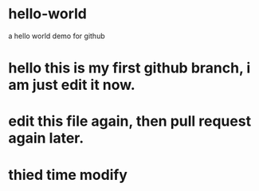 # hello-world
a hello world demo for github
# hello this is my first github branch, i am just edit it now.
# edit this file again, then pull request again later.
# thied time modify
